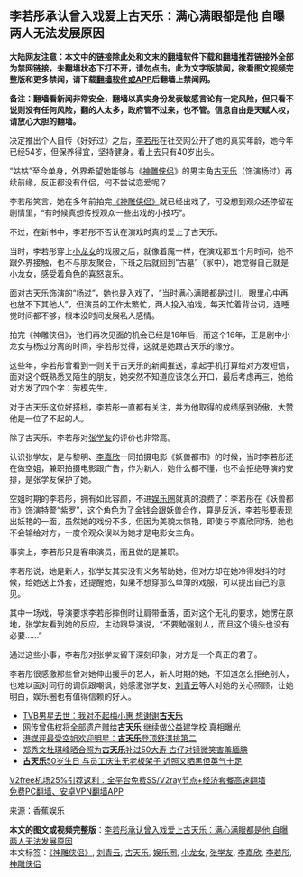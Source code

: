  <h2>李若彤承认曾入戏爱上古天乐：满心满眼都是他 自曝两人无法发展原因</h2> <p class="notice"><b>大陆网友注意：本文中的链接除此处和文末的<a href="https://github.com/bannedbook/fanqiang" >翻墙</a>软件下载和<a href="https://github.com/killgcd/justmysocks/blob/master/README.md">翻墙推荐</a>链接外全部为禁网链接，未翻墙状态下打不开，请勿点击。此为文字版禁闻，欲看图文视频完整版和更多禁闻，请下载<a href="https://github.com/bannedbook/fanqiang">翻墙软件或APP</a>后翻墙上禁闻网。</p><p>备注：翻墙看新闻非常安全，翻墙以真实身份发表敏感言论有一定风险，但只看不说则没有任何风险，翻的人太多，政府管不过来，也不管。信息自由是天赋人权，请放心大胆的翻墙。</b></p>  <div class="entry"> <p>决定推出个人自传《好好过》之后，<a href="https://www.bannedbook.org/bnews/tag/%e6%9d%8e%e8%8b%a5%e5%bd%a4/" class="st_tag internal_tag" rel="tag" title="标签 李若彤 下的日志">李若彤</a>在社交网公开了她的真实年龄，她今年已经54岁，但保养得宜，坚持健身，看上去只有40岁出头。</p> <p>“姑姑”至今单身，外界希望她能够与《<a href="https://www.bannedbook.org/bnews/tag/%e7%a5%9e%e9%9b%95%e4%be%a0%e4%be%a3/" class="st_tag internal_tag" rel="tag" title="标签 神雕侠侣 下的日志">神雕侠侣</a>》的男主角<a href="https://www.bannedbook.org/bnews/tag/%e5%8f%a4%e5%a4%a9%e4%b9%90/" class="st_tag internal_tag" rel="tag" title="标签 古天乐 下的日志">古天乐</a>（饰演杨过）再续前缘，反正都没有伴侣，何不尝试恋爱呢？</p> <p>李若彤笑言，她在多年前拍完<a href="https://www.bannedbook.org/bnews/tag/%E3%80%8A%E7%A5%9E%E9%9B%95%E4%BE%A0%E4%BE%A3%E3%80%8B/" class="st_tag internal_tag" rel="tag" title="标签 《神雕侠侣》 下的日志">《神雕侠侣》</a>就已经出戏了，可没想到观众还停留在剧情里，“有时候真想传授观众一些出戏的小技巧”。</p> <p>不过，在新书中，李若彤不否认在演戏时真的爱上了古天乐。</p>  <p>当时，李若彤穿上<a href="https://www.bannedbook.org/bnews/tag/%e5%b0%8f%e9%be%99%e5%a5%b3/" class="st_tag internal_tag" rel="tag" title="标签 小龙女 下的日志">小龙女</a>的戏服之后，就像着魔一样，在演戏那五个月时间，她不跟外界接触，也不与朋友聚会，下班之后就回到“古墓”（家中），她觉得自己就是小龙女，感受着角色的喜怒哀乐。</p> <p>面对古天乐饰演的“杨过”，她也是入戏了，“当时满心满眼都是过儿，眼里心中再也放不下其他人”，但演员的工作太繁忙，两人投入拍戏，每天忙着背台词，连睡觉时间都不够，根本没时间发展私人感情。</p> <p>拍完《神雕侠侣》，他们再次见面的机会已经是16年后，而这个16年，正是剧中小龙女与杨过分离的时间，李若彤觉得，这就是她跟古天乐的缘分。</p> <p>这些年，李若彤曾看到一则关于古天乐的新闻推送，拿起手机打算给对方发短信，面对这个既熟悉又陌生的朋友，她突然不知道应该怎么开口，最后考虑再三，她给对方发了四个字：劳模先生。</p>  <p>对于古天乐这位好搭档，李若彤一直都有关注，并为他取得的成绩感到骄傲，大赞他是一位了不起的人。</p> <p>除了古天乐，李若彤对<a href="https://www.bannedbook.org/bnews/tag/%e5%bc%a0%e5%ad%a6%e5%8f%8b/" class="st_tag internal_tag" rel="tag" title="标签 张学友 下的日志">张学友</a>的评价也非常高。</p> <p>认识张学友，是与黎明、<a href="https://www.bannedbook.org/bnews/tag/%e6%9d%8e%e5%98%89%e6%ac%a3/" class="st_tag internal_tag" rel="tag" title="标签 李嘉欣 下的日志">李嘉欣</a>一同拍摄电影《妖兽都市》的时候，当时李若彤还在做空姐，兼职拍摄电影跟广告，作为新人，她什么都不懂，也不会拒绝导演的安排，是张学友保护了她。</p> <p>空姐时期的李若彤，拥有如此容颜，不进<a href="https://www.bannedbook.org/bnews/tag/%e5%a8%b1%e4%b9%90%e5%9c%88/" class="st_tag internal_tag" rel="tag" title="标签 娱乐圈 下的日志">娱乐圈</a>就真的浪费了：李若彤在《妖兽都市》饰演特警“紫罗”，这个角色为了金钱会跟妖兽合作，算是反派，李若彤要表现出妖艳的一面，虽然她的戏份不多，但因为美貌太惊艳，即使与李嘉欣同场，她也不会输给对方，一度令观众误以为她才是电影女主角。</p>  <p>事实上，李若彤只是客串演员，而且做的是兼职。</p> <p>李若彤说，她是新人，张学友其实没有义务帮助她，但对方却在她冷得发抖的时候，给她送上外套，还提醒她，如果不想穿那么单薄的戏服，可以提出自己的意见。</p> <p>其中一场戏，导演要求李若彤摔倒时让肩带垂落，面对这个无礼的要求，她愣在原地，张学友看到她的反应，主动跟导演说，“不要勉强别人，而且这个镜头也没有必要……”</p> <p>通过这些小事，李若彤对张学友留下深刻印象，对方是一个真正的君子。</p>  <p>李若彤很感激那些曾对她伸出援手的艺人，新人时期的她，不知道怎么拒绝别人，也难以面对同行的调侃跟嘲讽，她感激张学友、<a href="https://www.bannedbook.org/bnews/tag/%e5%88%98%e9%9d%92%e4%ba%91/" class="st_tag internal_tag" rel="tag" title="标签 刘青云 下的日志">刘青云</a>等人对她的关心照顾，让她明白，娱乐圈也有值得信赖的好人。</p> <ul class='op-related-articles' title='相关阅读'> <li><a href='https://www.bannedbook.org/bnews/yule/20201118/1432644.html' target='_blank'>TVB男星去世：我对不起梅小惠 想谢谢<b>古天乐</b></a></li> <li><a href='https://www.bannedbook.org/bnews/yule/20201117/1432213.html' target='_blank'>网传曾伟权将全部遗产赠给<b>古天乐</b> 继续做公益建学校 真相曝光</a></li> <li><a href='https://www.bannedbook.org/bnews/yule/20201031/1423221.html' target='_blank'>港媒评最受空姐欢迎明星：<b>古天乐</b>登顶舒淇排第二</a></li> <li><a href='https://www.bannedbook.org/bnews/yule/20201027/1420808.html' target='_blank'>郑秀文杜琪峰晒合照为<b>古天乐</b>补过50大寿 古仔对镜微笑害羞腼腆</a></li> <li><a href='https://www.bannedbook.org/bnews/yule/20201022/1418231.html' target='_blank'><b>古天乐</b>50岁生日 与员工庆生无老板架子 近照又晒黑但英气十足</a></li> </ul> <p class="texttj"> <a href="https://github.com/bannedbook/fanqiang/wiki/V2ray%E6%9C%BA%E5%9C%BA" target="_blank">V2free机场25%引荐返利：全平台免费SS/V2ray节点+经济套餐高速翻墙</a><br/> <a href="https://github.com/bannedbook/fanqiang/wiki/%E7%A6%81%E9%97%BB%E7%BD%91%E5%AE%89%E5%8D%93%E7%BF%BB%E5%A2%99%E6%96%B0%E9%97%BBAPP" target="_blank">免费PC翻墙、安卓VPN翻墙APP</a></p><p> 来源：香蕉娱乐 </p><a name='sharetosocial'></a>       <div><b>本文的图文或视频完整版</b>：<a href='https://www.bannedbook.org/bnews/yule/20201214/1447220.html'>李若彤承认曾入戏爱上古天乐：满心满眼都是他 自曝两人无法发展原因</a></div>  </div><!--END ENTRY--> <div class="postfooter"> <div>本文标签：<a href="https://www.bannedbook.org/bnews/tag/%E3%80%8A%E7%A5%9E%E9%9B%95%E4%BE%A0%E4%BE%A3%E3%80%8B/" rel="tag">《神雕侠侣》</a>, <a href="https://www.bannedbook.org/bnews/tag/%e5%88%98%e9%9d%92%e4%ba%91/" rel="tag">刘青云</a>, <a href="https://www.bannedbook.org/bnews/tag/%e5%8f%a4%e5%a4%a9%e4%b9%90/" rel="tag">古天乐</a>, <a href="https://www.bannedbook.org/bnews/tag/%e5%a8%b1%e4%b9%90%e5%9c%88/" rel="tag">娱乐圈</a>, <a href="https://www.bannedbook.org/bnews/tag/%e5%b0%8f%e9%be%99%e5%a5%b3/" rel="tag">小龙女</a>, <a href="https://www.bannedbook.org/bnews/tag/%e5%bc%a0%e5%ad%a6%e5%8f%8b/" rel="tag">张学友</a>, <a href="https://www.bannedbook.org/bnews/tag/%e6%9d%8e%e5%98%89%e6%ac%a3/" rel="tag">李嘉欣</a>, <a href="https://www.bannedbook.org/bnews/tag/%e6%9d%8e%e8%8b%a5%e5%bd%a4/" rel="tag">李若彤</a>, <a href="https://www.bannedbook.org/bnews/tag/%e7%a5%9e%e9%9b%95%e4%be%a0%e4%be%a3/" rel="tag">神雕侠侣</a></div>  </div><!--END POSTFOOTER--> 